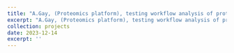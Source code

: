```yaml
---
title: "A.Gay, (Proteomics platform), testing workflow analysis of proteomics data"
excerpt: "A.Gay, (Proteomics platform), testing workflow analysis of proteomics data"
collection: projects
date: 2023-12-14
excerpt: ''
---
```

